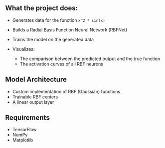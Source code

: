 ##  What the project does:

* Generates data for the function `x^2 * sin(x)`
* Builds a Radial Basis Function Neural Network (RBFNet)
* Trains the model on the generated data
* Visualizes:

  * The comparison between the predicted output and the true function
  * The activation curves of all RBF neurons

##  Model Architecture

* Custom implementation of RBF (Gaussian) functions
* Trainable RBF centers
* A linear output layer

##  Requirements

* TensorFlow
* NumPy
* Matplotlib

